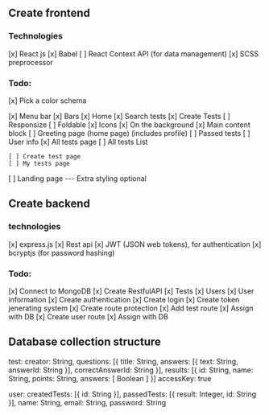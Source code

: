 ## Create frontend

### Technologies
[x] React js
[x] Babel
[ ] React Context API (for data management)
[x] SCSS preprocessor

### Todo:
[x] Pick a color schema

[x] Menu bar
    [x] Bars
        [x] Home
        [x] Search tests
        [x] Create Tests
    [ ] Responsize
    [ ] Foldable
    [x] Icons
    [x] On the background
[x] Main content block
    [ ] Greeting page (home  page) (includes profile)
        [ ] Passed tests
        [ ] User info
    [x] All tests page
        [ ] All tests List

    [ ] Create test page
    [ ] My tests page
[ ] Landing page --- Extra styling optional


## Create backend

### technologies
[x] express.js
[x] Rest api
[x] JWT (JSON web tokens), for authentication
[x] bcryptjs (for password hashing)

### Todo: 
[x] Connect to MongoDB
[x] Create RestfulAPI
    [x] Tests
    [x] Users
    [x] User information
[x] Create authentication
    [x] Create login
    [x] Create token jenerating system
    [x] Create route protection
[x] Add test route
    [x] Assign with DB
[x] Create user route
    [x] Assign with DB



## Database collection structure
test:
    creator: String,
    questions: [{
        title: String,
        answers: [{
            text: String,
            answerId: String
        }],
        correctAnswerId: String
    }],
    results: [{
        id: String,
        name: String,
        points: String,
        answers: [ Boolean ]
    }]
    accessKey: true

user:
    createdTests: [{
        id: String
    }],
    passedTests: [{
        result: Integer,
        id: String
    }],
    name: String,
    email: String,
    password: String
